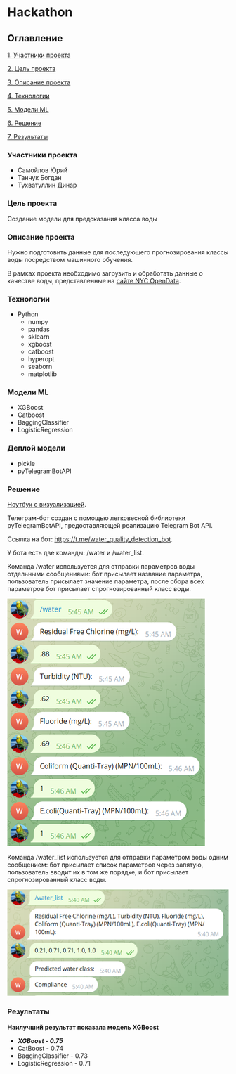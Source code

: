 # Hackathon

## Оглавление
[1. Участники проекта](https://github.com/Xjoraas74/MPTI-DS-Hackathon-1/edit/master/README.md#Участники-проекта)

[2. Цель проекта](https://github.com/Xjoraas74/MPTI-DS-Hackathon-1/edit/master/README.md#Цель-проекта)

[3. Описание проекта](https://github.com/Xjoraas74/MPTI-DS-Hackathon-1/edit/master/README.md#Описание-проекта)

[4. Технологии](https://github.com/Xjoraas74/MPTI-DS-Hackathon-1/edit/master/README.md#Описание-проекта)

[5. Модели ML](https://github.com/Xjoraas74/MPTI-DS-Hackathon-1/edit/master/README.md#Модели-ML)

[6. Решение](https://github.com/BogdanTanchuk/DataCleaningProject/edit/master/README.md#Решение)

[7. Результаты](https://github.com/BogdanTanchuk/DataCleaningProject/edit/master/README.md#Результаты)

### Участники проекта
  - Самойлов Юрий
  - Танчук Богдан
  - Тухватуллин Динар

### Цель проекта
Создание модели для предсказания класса воды

### Описание проекта
Нужно подготовить данные для последующего прогнозирования классы воды посредством машинного обучения.

В рамках проекта необходимо загрузить и обработать данные о качестве воды, представленные на [сайте NYC OpenData](https://data.cityofnewyork.us/Environment/Drinking-Water-Quality-Distribution-Monitoring-Dat/bkwf-xfky).

### Технологии
  - Python
    * numpy
    * pandas
    * sklearn
    * xgboost
    * catboost
    * hyperopt
    * seaborn
    * matplotlib

### Модели ML
  - XGBoost
  - Catboost
  - BaggingClassifier
  - LogisticRegression

### Деплой модели
  - pickle
  - pyTelegramBotAPI

### Решение
[Ноутбук с визуализацией](https://github.com/Xjoraas74/MPTI-DS-Hackathon-1/blob/master/Hackathon.ipynb).


Телеграм-бот создан с помощью легковесной библиотеки pyTelegramBotAPI, предоставляющей реализацию Telegram Bot API.

Ссылка на бот: https://t.me/water_quality_detection_bot.

У бота есть две команды: /water и /water_list.

Команда /water используется для отправки параметров воды отдельными сообщениями: бот присылает название параметра, пользователь присылает значение параметра, после сбора всех параметров бот присылает спрогнозированный класс воды.

<img src="README files\water example.png" alt="Пример использования команды /water">

Команда /water_list используется для отправки параметром воды одним сообщением: бот присылает список параметров через запятую, пользователь вводит их в том же порядке, и бот присылает спрогнозированный класс воды.

<img src="README files\water_list example.png" alt="Пример использования команды /water_list">

### Результаты
**Наилучший результат показала модель XGBoost**
  - ***XGBoost - 0.75***
  - CatBoost - 0.74
  - BaggingClassifier - 0.73
  - LogisticRegression - 0.71